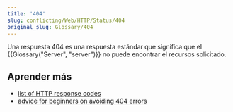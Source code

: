 ```yaml
---
title: '404'
slug: conflicting/Web/HTTP/Status/404
original_slug: Glossary/404
---
```


Una respuesta 404 es una respuesta estándar que significa que el {{Glossary("Server", "server")}} no puede encontrar el recursos solicitado.

## Aprender más

- [list of HTTP response codes](/es/docs/Web/HTTP/Response_codes)
- [advice for beginners on avoiding 404 errors](/en-US/Learn/Checking_that_your_web_site_is_working_properly)
